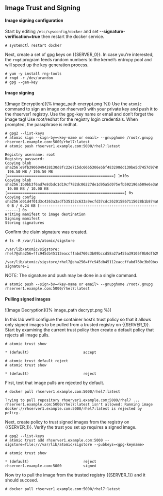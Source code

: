 ## Image Trust and Signing

#### Image signing configuration

Start by editing ```/etc/sysconfig/docker``` and set **--signature-verification=true** then restart the docker service.

~~~shell
# systemctl restart docker
~~~

Next, create a set of gpg keys on {{SERVER_0}}. In case you're interested, the ```rngd``` program feeds random numbers to the kernel’s entropy pool and will speed up the key generation process.

~~~shell
# yum -y install rng-tools
# rngd -r /dev/urandom 
# gpg --gen-key
~~~

#### Image signing

![Image Encryption]({% image_path encrypt.png %})
Use the ```atomic``` command to sign an image on rhserver0 with your private key and push it to the rhserver1 registry. Use the gpg-key name or email and don’t forget the image tag! Use root/redhat for the registry login credentials. When prompted, the passphrase is redhat.

~~~shell
# gpg2 --list-keys
# atomic sign --sign-by=<key-name or email> --gnupghome /root/.gnupg rhserver1.example.com:5000/rhel7:latest
# atomic push rhserver1.example.com:5000/rhel7:latest

Registry username: root
Registry password: 
Copying blob sha256:e9fb3906049428130d8fc22e715dc6665306ebbf483290dd139be5d7457d9749
 196.50 MB / 196.50 MB [=================================================] 1m10s
Copying blob sha256:1b0bb3f6ad7e8dbdc1d19cf782dc06227de1d95a5d075efb592196a509e6e3a9
 10.00 KB / 10.00 KB [======================================================] 0s
Copying config sha256:d01d4f01d3c4263a3adf535152c633a9ecfd37cdc262015867115028b1b874a8
 0 B / 6.24 KB [------------------------------------------------------------] 0s
Writing manifest to image destination
Signing manifest
Storing signatures 
~~~

Confirm the claim signature was created.

~~~shell
# ls -R /var/lib/atomic/sigstore

/var/lib/atomic/sigstore:
rhel7@sha256=ffc945db45112eaccffabd760c3b09bccd58a27a455a39105f0b0df6295f60e7

/var/lib/atomic/sigstore/rhel7@sha256=ffc945db45112eaccffabd760c3b09bccd58a27a455a39105f0b0df6295f60e7:
signature-1
~~~

NOTE: The signature and push may be done in a single command.

~~~shell
# atomic push --sign-by=<key-name or email> --gnupghome /root/.gnupg rhserver1.example.com:5000/rhel7:latest
~~~

#### Pulling signed images

![Image Decryption]({% image_path decrypt.png %})

In this lab we’ll configure the container host’s trust policy so that it allows only signed images to be pulled from a trusted registry on {{SERVER_1}}. Start by examining the current trust policy then create a default policy that rejects all image pulls.

~~~shell
# atomic trust show

* (default)                         accept                               

# atomic trust default reject
# atomic trust show

* (default)                         reject                               

~~~

First, test that image pulls are rejected by default.

~~~shell
# docker pull rhserver1.example.com:5000/rhel7:latest

Trying to pull repository rhserver1.example.com:5000/rhel7 ... 
rhserver1.example.com:5000/rhel7:latest isn't allowed: Running image docker://rhserver1.example.com:5000/rhel7:latest is rejected by policy.

~~~

Next, create policy to trust signed images from the registry on {{SERVER_1}}. Verify the trust you set up requires a signed image.

~~~shell
# gpg2 --list-keys
# atomic trust add rhserver1.example.com:5000 --sigstore=file:///var/lib/atomic/sigstore --pubkeys=<gpg-keyname>

# atomic trust show

* (default)                         reject                               
rhserver1.example.com:5000          signed
~~~

Now try to pull the image from the trusted registry {{SERVER_1}} and it should succeed.

~~~shell
# docker pull rhserver1.example.com:5000/rhel7:latest
~~~
